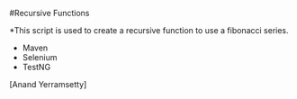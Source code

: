 #Recursive Functions

*This script is used to create a recursive function to use a fibonacci series.

* Maven
* Selenium
* TestNG

[Anand Yerramsetty]
